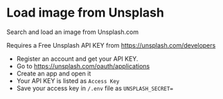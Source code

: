 # Load image from Unsplash

Search and load an image from Unsplash.com

Requires a Free Unsplash API KEY from https://unsplash.com/developers 

- Register an account and get your API KEY. 
- Go to https://unsplash.com/oauth/applications 
- Create an app and open it
- Your API KEY is listed as `Access Key`
- Save your access key in `/.env` file as `UNSPLASH_SECRET=`